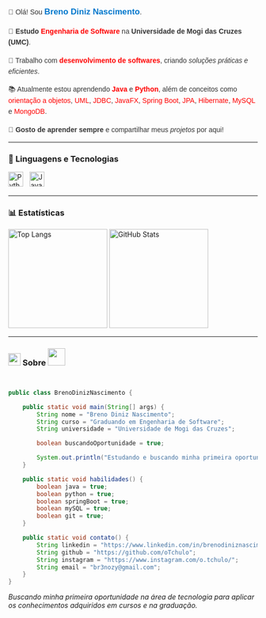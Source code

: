 <div style="font-family: Arial, sans-serif; line-height: 1.6; color: #333;">
  <p>
    👋 Olá! Sou <strong style="color: #0077cc; font-size: 1.2em;">Breno Diniz Nascimento</strong>.
  </p>
  <p>
    🎯 <strong>Estudo</strong> <span style="color: red;"><strong>Engenharia de Software</strong></span> na <strong>Universidade de Mogi das Cruzes (UMC)</strong>.
  </p>
  <p>
    🚀 Trabalho com <span style="color: red;"><strong>desenvolvimento de softwares</strong></span>, criando <em>soluções práticas e eficientes</em>.
  </p>
  <p>
    📚 Atualmente estou aprendendo <span style="color: red;"><strong>Java</strong></span> e <span style="color: red;"><strong>Python</strong></span>, além de conceitos como 
    <span style="color: red;">orientação a objetos</span>, <span style="color: red;">UML</span>, <span style="color: red;">JDBC</span>, <span style="color: red;">JavaFX</span>, 
    <span style="color: red;">Spring Boot</span>, <span style="color: red;">JPA</span>, <span style="color: red;">Hibernate</span>, <span style="color: red;">MySQL</span> e <span style="color: red;">MongoDB</span>.
  </p>
  <p>
    🔗 <strong>Gosto de aprender sempre</strong> e compartilhar meus <em>projetos</em> por aqui!
  </p>
</div>

---

### 🤖 Linguagens e Tecnologias

<img 
    align="left" 
    alt="Python" 
    title="Python"
    width="30px" 
    style="padding-right: 10px;" 
    src="https://cdn.jsdelivr.net/gh/devicons/devicon@latest/icons/python/python-original.svg" 
/>
<img 
    align="left" 
    alt="Java" 
    title="Java"
    width="30px" 
    style="padding-right: 10px;" 
    src="https://cdn.jsdelivr.net/gh/devicons/devicon@latest/icons/java/java-original.svg" 
/>

<br/>
<br/>

---

### 📊 Estatísticas

<p>
  

  <img 
    align="down" 
    alt="Top Langs" 
    height="200" 
    src="https://github-readme-stats.vercel.app/api/top-langs/?username=oTchulo&theme=tokyonight&layout=compact&custom_title=Tecnologias&langs_count=9" 
  />
  <img 
    align="down" 
    alt="GitHub Stats" 
    height="200" 
    style="padding-right: 10px;" 
    src="https://github-readme-stats.vercel.app/api?username=oTchulo&show_icons=true&theme=tokyonight&include_all_commits=true&locale=pt-br" 
  />
</p>

 
---
 ### <img src="https://media3.giphy.com/media/v1.Y2lkPTc5MGI3NjExeDF2djBvYzRqdHNmNng4bGM1d2trdHBlM2sxbWVpZWJxOTZ5b3JvOCZlcD12MV9pbnRlcm5hbF9naWZfYnlfaWQmY3Q9dHM/kAm4u0lhDCmXnugz6p/giphy.gif" width="25"> Sobre <img src="https://media4.giphy.com/media/v1.Y2lkPTc5MGI3NjExcmdzZmh4NWZucm5pcGpodjZzcml3N3gzdzlidXN5a3Z4eW5keDB4OCZlcD12MV9pbnRlcm5hbF9naWZfYnlfaWQmY3Q9cw/3o84TSvGGfaIor8VzO/giphy.gif" width="35">

```Java


public class BrenoDinizNascimento {

    public static void main(String[] args) {
        String nome = "Breno Diniz Nascimento";
        String curso = "Graduando em Engenharia de Software";
        String universidade = "Universidade de Mogi das Cruzes";

        boolean buscandoOportunidade = true;

        System.out.println("Estudando e buscando minha primeira oportunidade na área de tecnologia!");
    }

    public static void habilidades() {
        boolean java = true;
        boolean python = true;
        boolean springBoot = true;
        boolean mySQL = true;
        boolean git = true;
    }

    public static void contato() {
        String linkedin = "https://www.linkedin.com/in/brenodiniznascimento/";
        String github = "https://github.com/oTchulo";
        String instagram = "https://www.instagram.com/o.tchulo/";
        String email = "br3nozy@gmail.com";
    }
}


````
*Buscando minha primeira oportunidade na área de tecnologia para aplicar os conhecimentos adquiridos em cursos e na graduação.*
